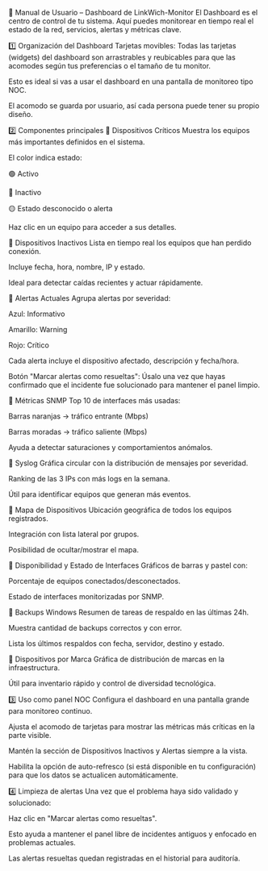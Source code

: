 📘 Manual de Usuario – Dashboard de LinkWich-Monitor
El Dashboard es el centro de control de tu sistema. Aquí puedes monitorear en tiempo real el estado de la red, servicios, alertas y métricas clave.

1️⃣ Organización del Dashboard
Tarjetas movibles:
Todas las tarjetas (widgets) del dashboard son arrastrables y reubicables para que las acomodes según tus preferencias o el tamaño de tu monitor.

Esto es ideal si vas a usar el dashboard en una pantalla de monitoreo tipo NOC.

El acomodo se guarda por usuario, así cada persona puede tener su propio diseño.

2️⃣ Componentes principales
📍 Dispositivos Críticos
Muestra los equipos más importantes definidos en el sistema.

El color indica estado:

🟢 Activo

🔴 Inactivo

🟡 Estado desconocido o alerta

Haz clic en un equipo para acceder a sus detalles.

📍 Dispositivos Inactivos
Lista en tiempo real los equipos que han perdido conexión.

Incluye fecha, hora, nombre, IP y estado.

Ideal para detectar caídas recientes y actuar rápidamente.

📍 Alertas Actuales
Agrupa alertas por severidad:

Azul: Informativo

Amarillo: Warning

Rojo: Crítico

Cada alerta incluye el dispositivo afectado, descripción y fecha/hora.

Botón "Marcar alertas como resueltas": Úsalo una vez que hayas confirmado que el incidente fue solucionado para mantener el panel limpio.

📍 Métricas SNMP
Top 10 de interfaces más usadas:

Barras naranjas → tráfico entrante (Mbps)

Barras moradas → tráfico saliente (Mbps)

Ayuda a detectar saturaciones y comportamientos anómalos.

📍 Syslog
Gráfica circular con la distribución de mensajes por severidad.

Ranking de las 3 IPs con más logs en la semana.

Útil para identificar equipos que generan más eventos.

📍 Mapa de Dispositivos
Ubicación geográfica de todos los equipos registrados.

Integración con lista lateral por grupos.

Posibilidad de ocultar/mostrar el mapa.

📍 Disponibilidad y Estado de Interfaces
Gráficos de barras y pastel con:

Porcentaje de equipos conectados/desconectados.

Estado de interfaces monitorizadas por SNMP.

📍 Backups Windows
Resumen de tareas de respaldo en las últimas 24h.

Muestra cantidad de backups correctos y con error.

Lista los últimos respaldos con fecha, servidor, destino y estado.

📍 Dispositivos por Marca
Gráfica de distribución de marcas en la infraestructura.

Útil para inventario rápido y control de diversidad tecnológica.

3️⃣ Uso como panel NOC
Configura el dashboard en una pantalla grande para monitoreo continuo.

Ajusta el acomodo de tarjetas para mostrar las métricas más críticas en la parte visible.

Mantén la sección de Dispositivos Inactivos y Alertas siempre a la vista.

Habilita la opción de auto-refresco (si está disponible en tu configuración) para que los datos se actualicen automáticamente.

4️⃣ Limpieza de alertas
Una vez que el problema haya sido validado y solucionado:

Haz clic en "Marcar alertas como resueltas".

Esto ayuda a mantener el panel libre de incidentes antiguos y enfocado en problemas actuales.

Las alertas resueltas quedan registradas en el historial para auditoría.
